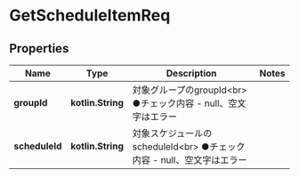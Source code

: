 
# GetScheduleItemReq

## Properties
Name | Type | Description | Notes
------------ | ------------- | ------------- | -------------
**groupId** | **kotlin.String** | 対象グループのgroupId&lt;br&gt; ●チェック内容   - null、空文字はエラー | 
**scheduleId** | **kotlin.String** | 対象スケジュールのscheduleId&lt;br&gt; ●チェック内容   - null、空文字はエラー | 



